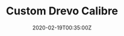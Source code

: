 ---
title: Custom Drevo Calibre
summary: Gateron Brown Switches		 
tags:
- electro
date: "2020-02-19T00:35:00Z"


# Optional external URL for project (replaces project detail page).
external_link: 

image:
  caption: Calibre Mod
  focal_point: Smart
---